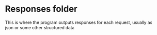 # Responses folder

This is where the program outputs responses for each request, usually as json or some other structured data
